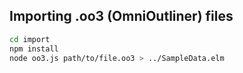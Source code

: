 
## Importing .oo3 (OmniOutliner) files

```bash
cd import
npm install
node oo3.js path/to/file.oo3 > ../SampleData.elm
```